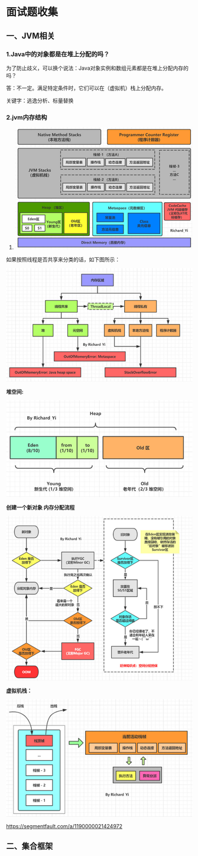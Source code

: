# 面试题收集

## 一、JVM相关

### 1.Java中的对象都是在堆上分配的吗？

为了防止歧义，可以换个说法：Java对象实例和数组元素都是在堆上分配内存的吗？

答：不一定。满足特定条件时，它们可以在（虚拟机）栈上分配内存。

关键字：逃逸分析、标量替换

### 2.jvm内存结构

1. <img src="面试题收集.assets/240928729-5e05f6b55a32f_articlex.jfif" alt="image.png" style="zoom: 67%;" />



如果按照线程是否共享来分类的话，如下图所示：

![image.png](面试题收集.assets/1890787668-5e05f6b7a723f_articlex.jfif)

**堆空间:**

![img](面试题收集.assets/396941678-22500a36d983b906_articlex.jfif)



**创建一个新对象 内存分配流程**

![image.png](面试题收集.assets/1959895107-5e05f6baa104f_articlex.jfif)

**虚拟机栈：**

![img](面试题收集.assets/670790795-142b8d4a0dffc3d9_articlex.jfif)



https://segmentfault.com/a/1190000021424972

## 二、集合框架





